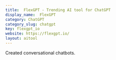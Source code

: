 ```yaml
---
title:  FlexGPT - Trending AI tool for ChatGPT
display_name:  FlexGPT
category: ChatGPT
category_slug: chatgpt
key: flexgpt_io
website: https://flexgpt.io/
layout: aitool
---
```


Created conversational chatbots.

